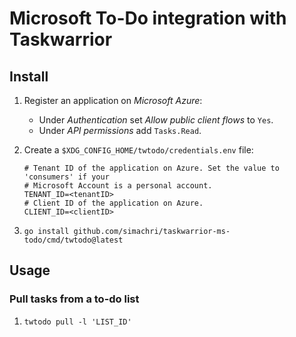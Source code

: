 # Microsoft To-Do integration with Taskwarrior

## Install

  1. Register an application on _Microsoft Azure_:
     - Under _Authentication_ set _Allow public client flows_ to `Yes`.
     - Under _API permissions_ add `Tasks.Read`.

  1. Create a `$XDG_CONFIG_HOME/twtodo/credentials.env` file: 
     ```env
     # Tenant ID of the application on Azure. Set the value to 'consumers' if your 
     # Microsoft Account is a personal account.
     TENANT_ID=<tenantID>
     # Client ID of the application on Azure. 
     CLIENT_ID=<clientID>
     ```

  1. `go install github.com/simachri/taskwarrior-ms-todo/cmd/twtodo@latest` 

  
## Usage

### Pull tasks from a to-do list

  1. `twtodo pull -l 'LIST_ID'`
